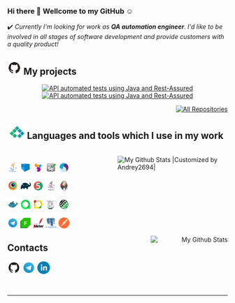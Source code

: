 ### Hi there 👋 Wellcome to my GitHub :relaxed:	

:heavy_check_mark: *Currently I'm looking for work as **QA automation engineer**. I'd like to be involved in all stages of software development and provide customers with a quality product!*

<div align="left">
<h2><img width="32" src="images/Github.svg"> My projects </h2>
</div>
<p align="center">
  <a href="https://github.com/Andrey2694/DemoQaAPI"><img width="250" title="API automated tests using Java and Rest-Assured" src="https://denvercoder1-github-readme-stats.vercel.app/api/pin/?username=Andrey2694&repo=DemoQaAPI&theme=buefy&border_color=6A54DF&title_color=6F4BD7&text_color=20793B&icon_color=6A54DF&show_icons=false" </a>
    <a href="https://github.com/Andrey2694/DjinniUI"><img width="250" title="API automated tests using Java and Rest-Assured" src="https://denvercoder1-github-readme-stats.vercel.app/api/pin/?username=Andrey2694&repo=DjinniUI&theme=buefy&border_color=6A54DF&title_color=6F4BD7&text_color=20793B&icon_color=6A54DF&show_icons=false" </a>
</p>
<p align="right">
  <a href="https://github.com/Andrey2694?tab=repositories"><img width="140" alt="All Repositories" title="All Repositories" src="https://custom-icon-badges.herokuapp.com/badge/-All%20Repositories-20793B?style=for-the-badge&logoColor=white&logo=repo"></a>
</p>
<p align="right">
  <h2><img width="45" src="images/contact3.gif">Languages and tools which I use in my work</h2>
<br>
<a>
  <img width="50%" align="right" title="|Customized by Andrey2694|" alt="My Github Stats |Customized by Andrey2694|" src="https://github-readme-stats.vercel.app/api?username=Andrey2694&show_icons=true&line_height=20&icon_color=27A438&include_all_commits=true&theme=buefy&hide_border=true">
</a>
</p>

<p  align="left">

  <code><img width="5%" title="Java" src="images/JAVA.svg"></code>
  <code><img width="5%" title="Selenoid" src="images/Selenoid.svg"></code>
  <code><img width="5%" title="Selenium" src="images/Selenide.svg"></code>
  <code><img width="5%" title="Selenide" src="images/Selenium.svg"></code>
  <code><img width="5%" title="Appium" src="images/Appium.svg"></code>
  
  <code><img width="5%" title="Browserstack" src="images/Browserstack.svg"></code>
  <code><img width="5%" title="Gradle" src="images/Gradle.svg"></code>
  <code><img width="5%" title="JUnit5" src="images/Junit5.svg"></code>
  <code><img width="5%" title="TestNG" src="images/testNG.jpeg"></code>
  <code><img width="5%" title="Jenkins" src="images/Jenkins.svg"></code>
  
  <code><img width="5%" title="Docker" src="images/Docker.svg"></code>
  <code><img width="5%" title="Allure TestOps" src="images/Allure TestOps.svg"></code>
  <code><img width="5%" title="Allure Report" src="images/Allure Report.svg"></code>
  <code><img width="5%" title="Chrales" src="images/Charles.png"></code>
  <code><img width="5%" title="REST" src="images/RESTAssured.svg"></code>
  
  <code><img width="5%" title="Telegram" src="images/Telegram.svg"></code>
  <code><img width="5%" title="Fidler" src="images/fiddler.png"></code>
  <code><img width="5%" title="Jmeter" src="images/jmeter.svg"></code>
  <code><img width="5%" title="PostgreSQL" src="images/postgreSQL.png"></code>
  <code><img width="5%" title="Jmeter" src="images/postman.png"></code>
</p>

<p align="right">
  <a>
    <img width="35%" align="right" alt="My Github Stats" src="https://github-readme-stats.vercel.app/api/top-langs/?username=Andrey2694&layout=compact&theme=buefy&hide_border=true">
  </a>
</p>

<div align="left">
<h2>Contacts</h2>
</div>

[<img title="Github" alt="Github" width="30px" src="images/Github.svg">](https://github.com/Andrey2694)
[<img title="Telegram" alt="Telegram" width="30px" src="images/Telegram.svg">](https://t.me/Andrey_Zhmaka) 
[<img title="linkedin" alt="linkedin" width="30px" src="images/linkedin.png">](https://www.linkedin.com/in/andrey-zhmaka/)

</p>
<br>
<hr>

